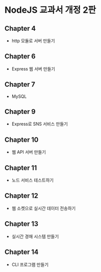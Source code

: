 # NodeJS 교과서 개정 2판

## Chapter 4
* http 모듈로 서버 만들기

## Chapter 6
* Express 웹 서버 만들기

## Chapter 7
* MySQL

## Chapter 9
* Express로 SNS 서비스 만들기

## Chapter 10
* 웹 API 서버 만들기

## Chapter 11
* 노드 서비스 테스트하기

## Chapter 12
* 웹 소켓으로 실시간 데이터 전송하기

## Chapter 13
* 실시간 경매 시스템 만들기

## Chapter 14
* CLI 프로그램 만들기